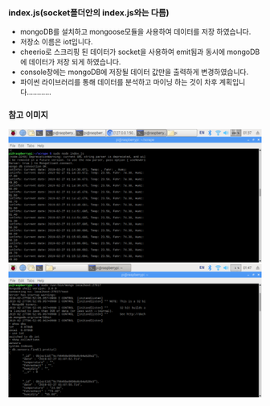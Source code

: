 ### index.js(socket폴더안의 index.js와는 다름)
* mongoDB를 설치하고 mongoose모듈을 사용하여 데이터를 저장 하였습니다.
* 저장소 이름은 iot입니다.
* cheerio로 스크리핑 된 데이터가 socket을 사용하여 emit됨과 동시에 mongoDB에 데이터가 저장 되게 하였습니다.
* console창에는 mongoDB에 저장될 데이터 값만을 출력하게 변경하였습니다.
* 파이썬 라이브러리를 통해 데이터를 분석하고 마이닝 하는 것이 차후 계획입니다............

### 참고 이미지
![scrape_mongodb](/mongoDB/scrape_mongodb.png)
![mongodbshell](/mongoDB/mongodbshell.png)
